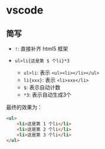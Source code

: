 # vscode

## 简写

- `!`: 直接补齐 html5 框架

- `ul>li{这是第 $ 个li}*3`
    - `ul>li`: 表示 `<ul><li></li></ul>`
    - `li{xxx}`: 表示 `<li>xxx</li>`
    - `$`: 表示自动计数
    - `*3`: 表示自动生成3个

最终的效果为：
```html
<ul>
    <li>这是第 1 个li</li>
    <li>这是第 2 个li</li>
    <li>这是第 3 个li</li>
</ul>
```
